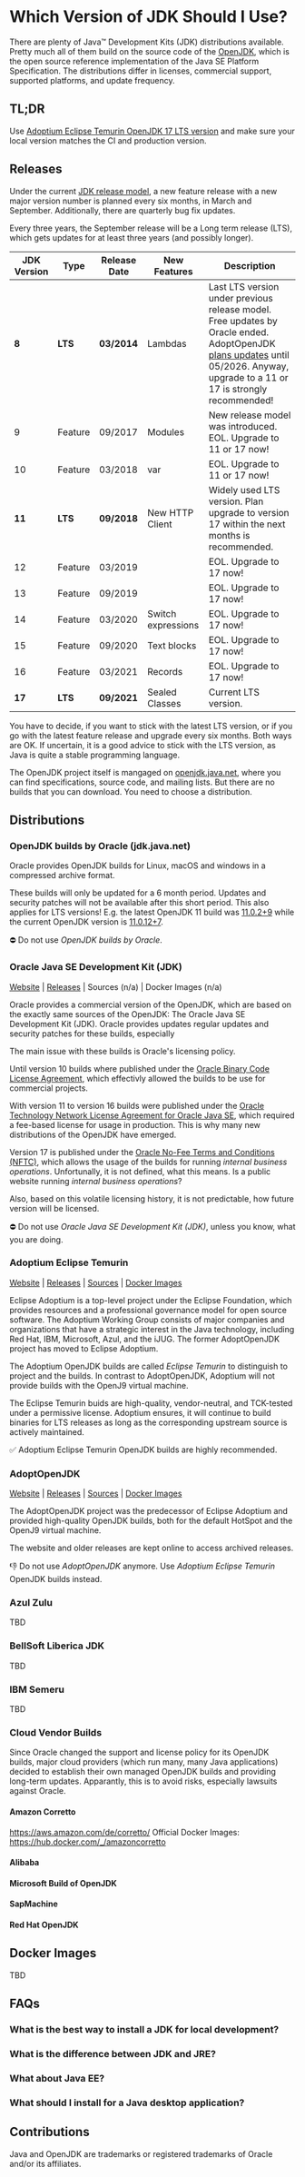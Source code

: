 # Which Version of JDK Should I Use?

There are plenty of Java™ Development Kits (JDK) distributions available. Pretty much all of them build on the source code of the [OpenJDK](https://openjdk.java.net), which is the open source reference implementation of the Java SE Platform Specification. The distributions differ in licenses, commercial support, supported platforms, and update frequency.

## TL;DR

Use [Adoptium Eclipse Temurin OpenJDK 17 LTS version](https://adoptium.net/releases.html?variant=openjdk17&jvmVariant=hotspot) and make sure your local version matches the CI and production version. 

## Releases

Under the current [JDK release model](https://openjdk.java.net/projects/jdk/), a new feature release with a new major version number is planned every six months, in March and September. Additionally, there are quarterly bug fix updates.

Every three years, the September release will be a Long term release (LTS), which gets updates for at least three years (and possibly longer).

JDK Version	| Type    | Release Date | New	Features         | Description
----------- | ------- | ------------ | ---------------------| ---
**8**       | **LTS** | **03/2014**  | Lambdas              |  Last LTS version under previous release model. Free updates by Oracle ended. AdoptOpenJDK [plans updates](https://adoptopenjdk.net/support.html) until 05/2026. Anyway, upgrade to a 11 or 17 is strongly recommended!
9           | Feature | 09/2017	     | Modules              | New release model was introduced. EOL. Upgrade to 11 or 17 now!
10          | Feature | 03/2018	     | var                  | EOL. Upgrade to 11 or 17 now!
**11**      | **LTS** | **09/2018**	 | New HTTP Client      | Widely used LTS version. Plan upgrade to version 17 within the next months is recommended.
12          | Feature | 03/2019	     |                      | EOL. Upgrade to 17 now!
13          | Feature | 09/2019	     |                      | EOL. Upgrade to 17 now!
14          | Feature | 03/2020	     | Switch expressions   | EOL. Upgrade to 17 now!
15          | Feature | 09/2020	     | Text blocks          | EOL. Upgrade to 17 now!
16          | Feature | 03/2021	     | Records              | EOL. Upgrade to 17 now!
**17**      | **LTS** | **09/2021**	 | Sealed Classes       | Current LTS version.

You have to decide, if you want to stick with the latest LTS version, or if you go with the latest feature release and upgrade every six months. 
Both ways are OK.
If uncertain, it is a good advice to stick with the LTS version, as Java is quite a stable programming language.

The OpenJDK project itself is mangaged on [openjdk.java.net](https://openjdk.java.net), where you can find specifications, source code, and mailing lists.
But there are no builds that you can download. 
You need to choose a distribution.

## Distributions

### OpenJDK builds by Oracle (jdk.java.net)

Oracle provides OpenJDK builds for Linux, macOS and windows in a compressed archive format.

These builds will only be updated for a 6 month period. Updates and security patches will not be available after this short period. This also applies for LTS versions! E.g. the latest OpenJDK 11 build was [11.0.2+9](https://jdk.java.net/archive/) while the current OpenJDK version is [11.0.12+7](https://wiki.openjdk.java.net/display/JDKUpdates/JDK11u).

⛔️ Do not use _OpenJDK builds by Oracle_.


### Oracle Java SE Development Kit (JDK)

[Website](https://www.oracle.com/java/) | 
[Releases](https://www.oracle.com/java/technologies/downloads/archive/) | 
Sources (n/a) | 
Docker Images (n/a)

Oracle provides a commercial version of the OpenJDK, which are based on the exactly same sources of the OpenJDK: The Oracle Java SE Development Kit (JDK).
Oracle provides updates regular updates and security patches for these builds, especially 

The main issue with these builds is Oracle's licensing policy.

Until version 10 builds where published under the [Oracle Binary Code License Agreement](https://www.oracle.com/de/downloads/licenses/binary-code-license.html), which effectivly allowed the builds to be use for commercial projects.

With version 11 to version 16 builds were published under the [Oracle Technology Network License Agreement for Oracle Java SE](https://www.oracle.com/downloads/licenses/javase-license1.html), which required a fee-based license for usage in production.
This is why many new distributions of the OpenJDK have emerged.

Version 17 is published under the [Oracle No-Fee Terms and Conditions (NFTC)](https://www.oracle.com/downloads/licenses/no-fee-license.html), which allows the usage of the builds for running _internal business operations_. Unfortunally, it is not defined, what this means. Is a public website running _internal business operations_?
 
Also, based on this volatile licensing history, it is not predictable, how future version will be licensed.

⛔️ Do not use _Oracle Java SE Development Kit (JDK)_, unless you know, what you are doing.


### Adoptium Eclipse Temurin 

[Website](https://adoptium.net) | 
[Releases](https://adoptium.net/archive.html) | 
[Sources](https://github.com/adoptium/temurin-build) | 
[Docker Images](https://hub.docker.com/_/eclipse-temurin/)

Eclipse Adoptium is a top-level project under the Eclipse Foundation, which provides resources and a professional governance model for open source software.
The Adoptium Working Group consists of major companies and organizations that have a strategic interest in the Java technology, including Red Hat, IBM, Microsoft, Azul, and the iJUG. The former AdoptOpenJDK project has moved to Eclipse Adoptium.

The Adoptium OpenJDK builds are called _Eclipse Temurin_ to distinguish to project and the builds.
In contrast to AdoptOpenJDK, Adoptium will not provide builds with the OpenJ9 virtual machine.

The Eclipse Temurin buids are high-quality, vendor-neutral, and TCK-tested under a permissive license.
Adoptium ensures, it will continue to build binaries for LTS releases as long as the corresponding upstream source is actively maintained.

✅ Adoptium Eclipse Temurin OpenJDK builds are highly recommended.

### AdoptOpenJDK

[Website](https://adoptopenjdk.net) | 
[Releases](https://adoptopenjdk.net/archive.html?variant=openjdk11&jvmVariant=hotspot) | 
[Sources](https://github.com/AdoptOpenJDK) | 
[Docker Images](https://hub.docker.com/_/adoptopenjdk)

The AdoptOpenJDK project was the predecessor of Eclipse Adoptium and provided high-quality OpenJDK builds, both for the default HotSpot and the OpenJ9 virtual machine.

The website and older releases are kept online to access archived releases.

👎 Do not use _AdoptOpenJDK_ anymore. Use _Adoptium Eclipse Temurin_ OpenJDK builds instead.

### Azul Zulu
TBD

### BellSoft Liberica JDK
TBD

### IBM Semeru
TBD

### Cloud Vendor Builds

Since Oracle changed the support and license policy for its OpenJDK builds, major cloud providers (which run many, many Java applications) decided to establish their own managed OpenJDK builds and providing long-term updates. Apparantly, this is to avoid risks, especially lawsuits against Oracle.

#### Amazon Corretto

https://aws.amazon.com/de/corretto/
Official Docker Images: https://hub.docker.com/_/amazoncorretto


#### Alibaba
#### Microsoft Build of OpenJDK
#### SapMachine
#### Red Hat OpenJDK




## Docker Images
TBD


## FAQs

### What is the best way to install a JDK for local development?

### What is the difference between JDK and JRE?

### What about Java EE?

### What should I install for a Java desktop application?



## Contributions

Java and OpenJDK are trademarks or registered trademarks of Oracle and/or its affiliates.
